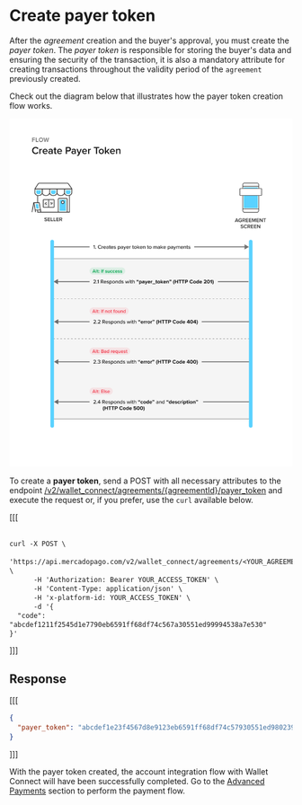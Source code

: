 # Create payer token

After the _agreement_ creation and the buyer's approval, you must create the _payer token_. The _payer token_ is responsible for storing the buyer's data and ensuring the security of the transaction, it is also a mandatory attribute for creating transactions throughout the validity period of the `agreement` previously created.

Check out the diagram below that illustrates how the payer token creation flow works.

![Create payer token](/images/wallet-connect/create-payer-token-v2-en.png)

To create a **payer token**, send a POST with all necessary attributes to the endpoint [/v2/wallet_connect/agreements/{agreementId}/payer_token](/developers/en/reference/wallet_connect/_wallet_connect_agreements_agreement_id_payer_token/post) and execute the request or, if you prefer, use the `curl` available below.

[[[
```curl

curl -X POST \
      'https://api.mercadopago.com/v2/wallet_connect/agreements/<YOUR_AGREEMENT_ID>/payer_token \
      -H 'Authorization: Bearer YOUR_ACCESS_TOKEN' \
      -H 'Content-Type: application/json' \
      -H 'x-platform-id: YOUR_ACCESS_TOKEN' \
      -d '{
  "code": "abcdef1211f2545d1e7790eb6591ff68df74c567a30551ed99994538a7e530"
}'
```
]]]

## Response

[[[
```json
{
  "payer_token": "abcdef1e23f4567d8e9123eb6591ff68df74c57930551ed980239f4538a7e530"
}
```
]]]

With the payer token created, the account integration flow with Wallet Connect will have been successfully completed. Go to the [Advanced Payments](/developers/en/docs/wallet-connect/advanced-payments) section to perform the payment flow.

